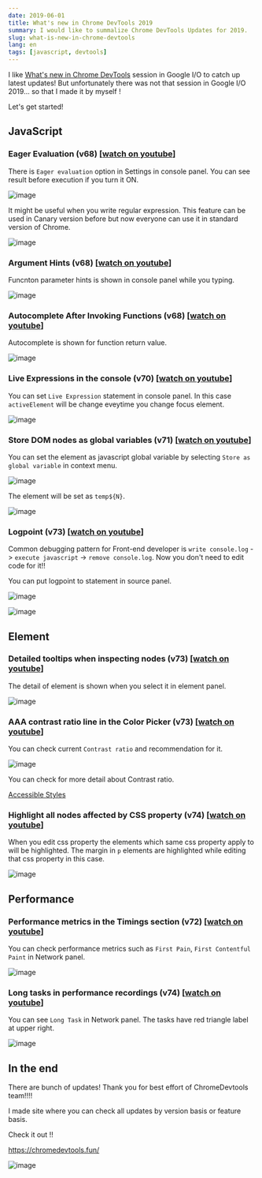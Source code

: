 ```yaml
---
date: 2019-06-01
title: What's new in Chrome DevTools 2019
summary: I would like to summalize Chrome DevTools Updates for 2019.
slug: what-is-new-in-chrome-devtools
lang: en
tags: [javascript, devtools]
---
```


I like [What's new in Chrome DevTools](https://www.youtube.com/watch?v=mfuE53x4b3k&list=PLNYkxOF6rcIC4NQeXpdAy0RbOACI66Hvf&index=8&t=0s) session in Google I/O to catch up latest updates!
But unfortunately there was not that session in Google I/O 2019... so that I made it by myself !

Let's get started!

## JavaScript

### Eager Evaluation (v68) [[watch on youtube](https://chromedevtools.fun/versions/v68#eager-evaluation)]

There is `Eager evaluation` option in Settings in console panel. You can see result before execution if you turn it ON.

![image](https://i.gyazo.com/0cd520a0d8cb1dbaca760b18ec5afb1b.png)

It might be useful when you write regular expression.
This feature can be used in Canary version before but now everyone can use it in standard version of Chrome.

![image](https://i.gyazo.com/1542791f418040fca340a53395104a1f.png)

### Argument Hints (v68) [[watch on youtube](https://chromedevtools.fun/versions/v68#argument-hints)]

Funcnton parameter hints is shown in console panel while you typing.

![image](https://i.gyazo.com/080a0ad0fd3d3d1be5e1561d5d8879cf.png)

### Autocomplete After Invoking Functions (v68) [[watch on youtube](https://chromedevtools.fun/versions/v68#autocomplete-after-invoking-functions)]

Autocomplete is shown for function return value.

![image](https://i.gyazo.com/19d412c972d98e8168e299a2f60f6e9b.png)

### Live Expressions in the console (v70) [[watch on youtube](https://chromedevtools.fun/versions/v70#live-expressions-in-the-console)]

You can set `Live Expression` statement in console panel.
In this case `activeElement` will be change eveytime you change focus element.

![image](https://i.gyazo.com/8208b85dac508579ce4d9a6e02df7031.png)

### Store DOM nodes as global variables (v71) [[watch on youtube](https://chromedevtools.fun/versions/v71#store-dom-nodes-as-global-variables)]

You can set the element as javascript global variable by selecting `Store as global variable` in context menu.

![image](https://i.gyazo.com/9f5cc7b7868703cb425f5b8b65ae2503.png)

The element will be set as `temp${N}`.

![image](https://i.gyazo.com/568c269f755884cc2daaf5f1f2e35d4c.png)


### Logpoint (v73) [[watch on youtube](https://chromedevtools.fun/versions/v73#logpoints)]

Common debugging pattern for Front-end developer is `write console.log` -> `execute javascript` -> `remove console.log`.
Now you don't need to edit code for it!!

You can put logpoint to statement in source panel.

![image](https://i.gyazo.com/05d100536ddb0b024052edd27694ef0e.png)

![image](https://i.gyazo.com/eff3023b797382ca04f20c68b552a751.png)


## Element

### Detailed tooltips when inspecting nodes (v73) [[watch on youtube](https://chromedevtools.fun/versions/v73#detailed-tooltips-when-inspecting-nodes)]

The detail of element is shown when you select it in element panel. 

![image](https://i.gyazo.com/75bb084bdc77608d641915961a1980f6.png)

### AAA contrast ratio line in the Color Picker (v73) [[watch on youtube](https://chromedevtools.fun/versions/v73#aaa-contrast-ratio-line-in-the-color-picker)]

You can check current `Contrast ratio` and recommendation for it.

![image](https://i.gyazo.com/b8599016891b21e7994beb180fa928f1.png)

You can check for more detail about Contrast ratio.

[Accessible Styles](https://developers.google.com/web/fundamentals/accessibility/accessible-styles#color_and_contrast)

### Highlight all nodes affected by CSS property (v74) [[watch on youtube](https://chromedevtools.fun/versions/v74#highlight-all-nodes-affected-by-css-property)]

When you edit css property the elements which same css property apply to will be highlighted.
The margin in `p` elements are highlighted while editing that css property in this case.

![image](https://i.gyazo.com/68558d4e64b838dd89fec55e2796dde6.png)


## Performance

### Performance metrics in the Timings section (v72) [[watch on youtube](https://chromedevtools.fun/versions/v72/#performance-metrics-in-the-timings-section)]

You can check performance metrics such as `First Pain`, `First Contentful Paint` in Network panel.

![image](https://i.gyazo.com/56ac198e4d12f74b7b6dcdf99898a646.png)


### Long tasks in performance recordings (v74) [[watch on youtube](https://chromedevtools.fun/versions/v74#long-tasks-and-first-paint-in-performance-recordings)]

You can see `Long Task` in Network panel.
The tasks have red triangle label at upper right.

![image](https://i.gyazo.com/16bea4cbd6b45d3ab35373a45bc96401.png)


## In the end

There are bunch of updates!
Thank you for best effort of ChromeDevtools team!!!!

I made site where you can check all updates by version basis or feature basis.

Check it out !!

https://chromedevtools.fun/

![image](https://i.gyazo.com/959038c904555b7ce98e54a7716a1437.png)













